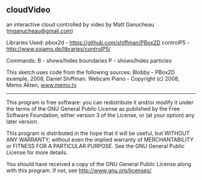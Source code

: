 cloudVideo 
-----------------------------------
an interactive cloud controlled by video
by Matt Ganucheau (mganucheau@gmail.com)

Libraries Used: 
pbox2d    - https://github.com/shiffman/PBox2D
controlP5 - http://www.sojamo.de/libraries/controlP5/

Commands:
B - shows/hides boundaries
P - shows/hides particles

This sketch uses code from the following sources:
Blobby - PBox2D example, 2008, Daniel Shiffman.
Webcam Piano - Copyright (c) 2008, Memo Akten, www.memo.tv

-----------------------------------
 
This program is free software: you can redistribute it and/or modify
it under the terms of the GNU General Public License as published by
the Free Software Foundation, either version 3 of the License, or
(at your option) any later version.
 
This program is distributed in the hope that it will be useful,
but WITHOUT ANY WARRANTY; without even the implied warranty of
MERCHANTABILITY or FITNESS FOR A PARTICULAR PURPOSE.  See the
GNU General Public License for more details.
 
You should have received a copy of the GNU General Public License
along with this program.  If not, see <http://www.gnu.org/licenses/>.
 
